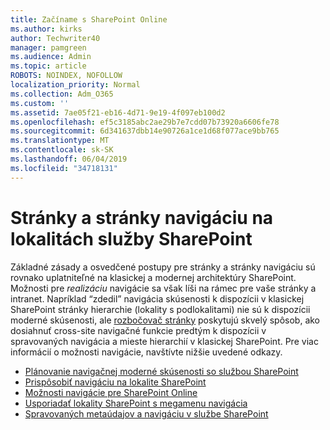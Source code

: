 ```yaml
---
title: Začíname s SharePoint Online
ms.author: kirks
author: Techwriter40
manager: pamgreen
ms.audience: Admin
ms.topic: article
ROBOTS: NOINDEX, NOFOLLOW
localization_priority: Normal
ms.collection: Adm_O365
ms.custom: ''
ms.assetid: 7ae05f21-eb16-4d71-9e19-4f097eb100d2
ms.openlocfilehash: ef5c3185abc2ae29b7e7cdd07b73920a6606fe78
ms.sourcegitcommit: 6d341637dbb14e90726a1ce1d68f077ace9bb765
ms.translationtype: MT
ms.contentlocale: sk-SK
ms.lasthandoff: 06/04/2019
ms.locfileid: "34718131"
---
```

# <a name="site-and-page-navigation-in-sharepoint-sites"></a>Stránky a stránky navigáciu na lokalitách služby SharePoint

<p>Základné zásady a osvedčené postupy pre stránky a stránky navigáciu sú rovnako uplatniteľné na klasickej a modernej architektúry SharePoint. Možnosti pre <em>realizáciu</em> navigácie sa však líši na rámec pre vaše stránky a intranet. Napríklad &ldquo;zdedil&rdquo; navigácia skúsenosti k dispozícii v klasickej SharePoint stránky hierarchie (lokality s podlokalitami) nie sú k dispozícii moderné skúsenosti, ale <a href="https://support.office.com/article/fe26ae84-14b7-45b6-a6d1-948b3966427f" data-linktype="external">rozbočovač stránky</a> poskytujú skvelý spôsob, ako dosiahnuť cross-site navigačné funkcie predtým k dispozícii v spravovaných navigácia a mieste hierarchií v klasickej SharePoint. Pre viac informácií o možnosti navigácie, navštívte nižšie uvedené odkazy.</p> <ul> <li><a href="https://docs.microsoft.com/en-us/sharepoint/plan-navigation-modern-experience">Plánovanie navigačnej moderné skúsenosti so službou SharePoint</a></li> <li><a href="https://support.office.com/en-us/article/customize-the-navigation-on-your-sharepoint-site-3cd61ae7-a9ed-4e1e-bf6d-4655f0bf25ca">Prispôsobiť navigáciu na lokalite SharePoint</a></li> <li><a href="https://docs.microsoft.com/en-us/office365/enterprise/navigation-options-for-sharepoint-online">Možnosti navigácie pre SharePoint Online</a></li> <li><a href="https://techcommunity.microsoft.com/t5/Microsoft-SharePoint-Blog/Organize-your-SharePoint-sites-with-megamenu-navigation-and-new/ba-p/328068">Usporiadať lokality SharePoint s megamenu navigácia</a></li> <li><a href="https://docs.microsoft.com/en-us/sharepoint/dev/general-development/managed-metadata-and-navigation-in-sharepoint">Spravovaných metaúdajov a navigáciu v službe SharePoint</a></li> </ul>


